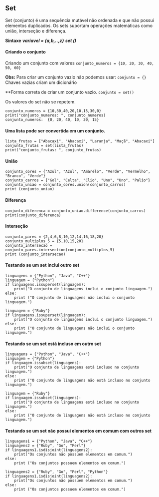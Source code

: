 ## Set

Set (conjunto) é uma sequência mutável não ordenada e que não possui elementos duplicados.
Os sets suportam operações matemáticas como união, interseção e diferença.

**Sintaxe**
***variavel = {a,b,..,z}***
***set ()***

#### Criando o conjunto
Criando um conjunto com valores
```conjunto_numeros = {10, 20, 30, 40, 50, 60}```

**Obs:** Para criar um conjunto vazio não podemos usar:
```conjunto = {}```
Chaves vazias criam um dicionário

**Forma correta de criar um conjunto vazio.
```conjunto = set()```

Os valores do set não se repetem.
```
conjunto_numeros = {10,30,40,20,10,15,30,0}
print("conjunto_numeros: ", conjunto_numeros)
conjunto_numeros:  {0, 20, 40, 10, 30, 15}
```

#### Uma lista pode ser convertida em um conjunto.
```
lista_frutas = ["Abacaxi", "Abacaxi", "Laranja", "Maçã", "Abacaxi"]
conjunto_frutas = set(lista_frutas)
print("conjunto_frutas: ", conjunto_frutas)
```

#### União
```
conjunto_cores = {"Azul", "Azul", "Amarelo", "Verde", "Vermelho", "Branco", "Verde"}
conjunto_carros = {"Gol", "Celta", "Clio", "Uno", "Uno", "Palio"}
conjunto_uniao = conjunto_cores.union(conjunto_carros)
print (conjunto_uniao)
```

#### Diferença
```
conjunto_diferenca = conjunto_uniao.difference(conjunto_carros)
print(conjunto_diferenca)
```

#### Interseção
```
conjunto_pares = {2,4,6,8,10,12,14,16,18,20}
conjunto_multiplos_5 = {5,10,15,20}
conjunto_intersecao = conjunto_pares.intersection(conjunto_multiplos_5)
print (conjunto_intersecao)
```

#### Testando se um **set** inclui outro **set**

```
linguagens = {"Python", "Java", "C++"}
linguagem = {"Python"}
if linguagens.issuperset(linguagem):
    print("O conjunto de linguagens inclui o conjunto linguagem.")
else:
    print ("O conjunto de linguagens não inclui o conjunto linguagem.")

linguagem = {"Ruby"}
if linguagens.issuperset(linguagem):
    print("O conjunto de linguagens inclui o conjunto linguagem.")
else:
    print ("O conjunto de linguagens não inclui o conjunto linguagem.")
```

#### Testando se um **set** está incluso em outro **set**

```
linguagens = {"Python", "Java", "C++"}
linguagem = {"Python"}
if linguagem.issubset(linguagens):
    print("O conjunto de linguagens está incluso no conjunto linguagem.")
else:
    print ("O conjunto de linguagens não está incluso no conjunto linguagem.")

linguagem = {"Ruby"}
if linguagem.issubset(linguagens):
    print("O conjunto de linguagens está incluso no conjunto linguagem.")
else:
    print ("O conjunto de linguagens não está incluso no conjunto linguagem.")
```

#### Testando se um **set** não possui elementos em comum com outros **set**

```
linguagens1 = {"Python", "Java", "C++"}
linguagens2 = {"Ruby", "Go", "Perl"}
if linguagens1.isdisjoint(linguagens2):
    print("Os conjuntos não possuem elementos em comum.")
else:
    print ("Os conjuntos possuem elementos em comum.")

linguagens2 = {"Ruby", "Go", "Perl", "Python"}
if linguagens1.isdisjoint(linguagens2):
    print("Os conjuntos não possuem elementos em comum.")
else:
    print ("Os conjuntos possuem elementos em comum.")
```

